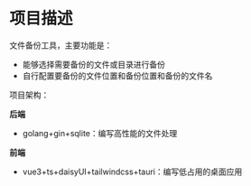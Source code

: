 # 项目描述

文件备份工具，主要功能是：

- 能够选择需要备份的文件或目录进行备份
- 自行配置要备份的文件位置和备份位置和备份的文件名


项目架构：

**后端**

- golang+gin+sqlite：编写高性能的文件处理

**前端**

- vue3+ts+daisyUI+tailwindcss+tauri：编写低占用的桌面应用
